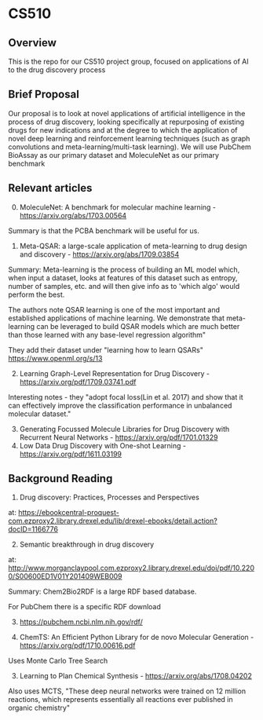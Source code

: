 # CS510

## Overview

This is the repo for our CS510 project group, focused on applications of AI to the drug discovery process

## Brief Proposal

Our proposal is to look at novel applications of artificial intelligence in the process of drug discovery, looking specifically at repurposing of existing drugs for new indications and at the degree to which the application of novel deep learning and reinforcement learning techniques (such as graph convolutions and meta-learning/multi-task learning). We will use PubChem BioAssay as our primary dataset and MoleculeNet as our primary benchmark

## Relevant articles
0) MoleculeNet: A benchmark for molecular machine learning - https://arxiv.org/abs/1703.00564

Summary is that the PCBA benchmark will be useful for us.

1) Meta-QSAR: a large-scale application of meta-learning to drug design and discovery  - https://arxiv.org/abs/1709.03854

Summary: Meta-learning is the process of building an ML model which, when input a dataset, looks at features of this dataset such as entropy, number of samples, etc. and will then give info as to 'which algo' would perform the best. 

The authors note QSAR learning is one of the most important and established applications of machine  learning.  We  demonstrate  that  meta-learning  can  be  leveraged  to build  QSAR  models  which  are  much  better  than  those  learned  with  any base-level regression algorithm"

They add their dataset under "learning how to learn QSARs"
https://www.openml.org/s/13

2) Learning Graph-Level Representation for Drug Discovery - https://arxiv.org/pdf/1709.03741.pdf

Interesting notes - they "adopt focal  loss(Lin  et  al.  2017)
and  show  that  it  can  effectively  improve  the  classification
performance in unbalanced molecular dataset."

3) Generating Focussed Molecule Libraries for Drug Discovery with Recurrent Neural Networks - https://arxiv.org/pdf/1701.01329
4) Low Data Drug Discovery with One-shot Learning - https://arxiv.org/pdf/1611.03199

## Background Reading

1) Drug discovery: Practices, Processes and Perspectives

at: https://ebookcentral-proquest-com.ezproxy2.library.drexel.edu/lib/drexel-ebooks/detail.action?docID=1166776

2) Semantic breakthrough in drug discovery

at: http://www.morganclaypool.com.ezproxy2.library.drexel.edu/doi/pdf/10.2200/S00600ED1V01Y201409WEB009

Summary: Chem2Bio2RDF is a large RDF based database.

For PubChem there is a specific RDF download

3)  https://pubchem.ncbi.nlm.nih.gov/rdf/


2) ChemTS: An Efficient Python Library for de novo Molecular Generation - https://arxiv.org/pdf/1710.00616.pdf

Uses Monte Carlo Tree Search

3) Learning to Plan Chemical Synthesis - https://arxiv.org/abs/1708.04202

Also uses MCTS, "These deep neural networks were trained on 12 million reactions, which represents essentially all reactions ever published in organic chemistry"
